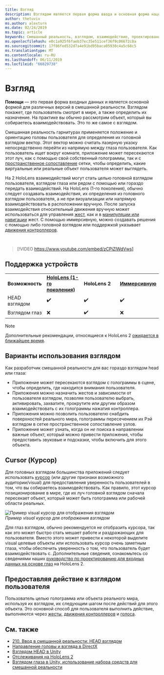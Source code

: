 ```yaml
---
title: Взгляд
description: Взглядом является первая форма ввода и основная форма нацеливания в смешанной реальности.
author: thetuvix
ms.author: alexturn
ms.date: 02/24/2019
ms.topic: article
keywords: Смешанный реальность, взглядом, взаимодействие, проектирование
ms.openlocfilehash: e0c1a925f6faeb37ec35e511cef36f9c06672c8a
ms.sourcegitcommit: 17f86fed532d7a4e91bd95baca05930c4a5c68c5
ms.translationtype: MT
ms.contentlocale: ru-RU
ms.lasthandoff: 06/11/2019
ms.locfileid: "66829738"
---
```

# <a name="gaze"></a>Взгляд

**Помощи** — это первая форма входных данных и является основной формой для различных версий в смешанной реальности. Взглядом покажет, где пользователь смотрит в мире, а также определить их назначение. На практике вы обычно рассмотрим объект, который вы собираетесь взаимодействовать. Это то же самое с взглядом.

Смешанная реальность гарнитурах применяется положение и ориентацию головы пользователя для определения их головной взглядом вектор. Этот вектор можно считать лазерную указку непосредственно перейти из напрямую между глаза пользователя. Как пользователь ищет вокруг комнате, приложение может пересекаются этот луч, как с помощью свой собственный голограммы, так и с [пространственное сопоставление](spatial-mapping.md) сетки, чтобы определить, какие виртуальные или реальные объект пользователя может выглядеть.

На 2 HoloLens взаимодействий могут стать целью головной взглядом пользователя, взглядом глаза или рядом с помощью или гораздо передать взаимодействий.
На HoloLens (1-го поколения), обычно следует создавать взаимодействия, их определения из головного взглядом пользователя, а не при визуализации или напрямую взаимодействовать в расположении вручную. После запуска взаимодействия относительный движения вручную может использоваться для управления [жест](gestures.md), как и в [манипуляции или навигации](gestures.md#composite-gestures) жест. С помощью иммерсивную, можно создавать решения с помощью либо головной взглядом или поддержкой указывает [движения контроллеров](motion-controllers.md).

<br>

>[!VIDEO https://www.youtube.com/embed/zCPiZlWdVws]

## <a name="device-support"></a>Поддержка устройств

<table>
    <colgroup>
    <col width="25%" />
    <col width="25%" />
    <col width="25%" />
    <col width="25%" />
    </colgroup>
    <tr>
        <td><strong>Возможность</strong></td>
        <td><a href="hololens-hardware-details.md"><strong>HoloLens (1-го поколения)</strong></a></td>
        <td><strong>HoloLens 2</strong></td>
        <td><a href="immersive-headset-hardware-details.md"><strong>Иммерсивную</strong></a></td>
    </tr>
     <tr>
        <td>HEAD взглядом</td>
        <td>✔️</td>
        <td>✔️</td>
        <td>✔️</td>
    </tr>
     <tr>
        <td>Взглядом глаз</td>
        <td>❌</td>
        <td>✔️</td>
        <td>❌</td>
    </tr>
</table>

> [!NOTE]
> Дополнительные рекомендации, относящиеся к HoloLens 2 [ожидается в ближайшее время](index.md#news-and-notes).


## <a name="uses-of-gaze"></a>Варианты использования взглядом

Как разработчик смешанной реальности для вас гораздо взглядом head или глаза:
* Приложение может пересекаются взглядом с голограммы в сцене, чтобы определить, где находится внимания пользователя.
* Приложения можно назначить жестов и зависимости от пользователя взглядом, позволяя пользователю выбрать, активировать, захватите, прокрутите или другим образом взаимодействовать с их голограммы нажатия контроллера.
* Приложения можно позволить пользователю снабдить поверхностей реального мира, голограммы пересечением их Рэй взглядом в сетке пространственное сопоставление узлов.
* Приложение может узнать, когда он *не* поиска в направлении важные объект, который можно привести приложения, чтобы предоставить звуковые и подсказки, чтобы включить для этого объекта.

## <a name="cursor"></a>Cursor (Курсор)

Для головных взглядом большинства приложений следует использовать [курсор](cursors.md) (или другие признаки возможного аудитории/visual) для предоставления уверенность пользователей в том, что вы собираетесь взаимодействовать. Как правило, этот курсор позиционирование в мире, где их луч головной взглядом сначала пересекает объект, который может быть голограмма или рабочей области реальных.

![Пример visual курсор для отображения взглядом](images/cursor.jpg)<br>
*Пример visual курсор для отображения взглядом*

Для глаз взглядом, обычно рекомендуется *не* отобразить курсора, так как это может быстро стать мешает работе и раздражающих для пользователя. Вместо этого может привести к некоторой выделите visual целевые объекты или использовать курсор очень заметным глаза, чтобы обеспечить уверенность о том, что пользователь будет взаимодействовать с. Дополнительные сведения, ознакомьтесь со сведениями наших [руководство по проектированию для входных данных на основе глаз](eye-tracking.md) на HoloLens 2.

## <a name="giving-action-to-the-users-gaze"></a>Предоставляя действие к взглядом пользователя

Пользователь целью голограмма или объекта реального мира, используя их взглядом, их следующим шагом после действий для этого объекта. Это основной способ для пользователя выполнить действие, выполняются через [жесты](gestures.md), [движения контроллеров](motion-controllers.md) и [голоса](voice-input.md).

## <a name="see-also"></a>См. также
* [210. Ввод в смешанной реальности: HEAD взглядом](holograms-210.md)
* [Направление головы и взгляда в DirectX](gaze-in-directx.md)
* [Взглядом HEAD в Unity](gaze-in-unity.md)
* [Отслеживания на HoloLens 2](eye-tracking.md)
* [Взглядом глаза в Unity, использование набора средств для смешанной реальности](https://aka.ms/mrtk-eyes)
